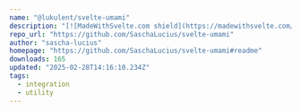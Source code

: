 ```yaml
---
name: "@lukulent/svelte-umami"
description: "[![MadeWithSvelte.com shield](https://madewithsvelte.com/storage/repo-shields/5086-shield.svg)](https://madewithsvelte.com/p/svelte-umami/shield-link)"
repo_url: "https://github.com/SaschaLucius/svelte-umami"
author: "sascha-lucius"
homepage: "https://github.com/SaschaLucius/svelte-umami#readme"
downloads: 165
updated: "2025-02-28T14:16:10.234Z"
tags: 
  - integration
  - utility
---
```

